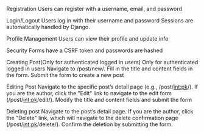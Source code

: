 Registration
Users can register with a username, email, and password

Login/Logout
Users log in with their username and password Sessions are automatically handled by Django.

Profile Management 
Users can view their profile and update info

Security
Forms have a CSRF token and passwords are hashed


Creating Post(Only for authenticated logged in users)
Only for authenticated logged in users 
Navigate to /post/new/.
Fill in the title and content fields in the form.
Submit the form to create a new post

Editing Post
Navigate to the specific post’s detail page (e.g., /post/<int:pk>/).
If you are the author, click the "Edit" link to navigate to the edit form (/post/<int:pk>/edit/).
Modify the title and content fields and submit the form

Deleting post
Navigate to the post’s detail page.
If you are the author, click the "Delete" link, which will navigate to the delete confirmation page (/post/<int:pk>/delete/).
Confirm the deletion by submitting the form.